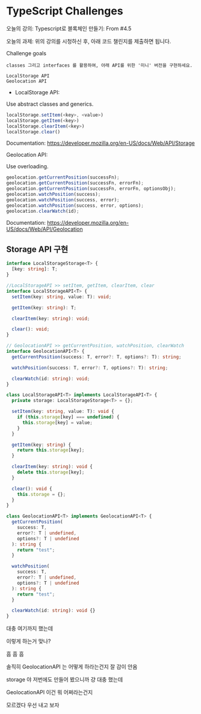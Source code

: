# TypeScript Challenges

오늘의 강의: Typescript로 블록체인 만들기: From #4.5

오늘의 과제: 위의 강의를 시청하신 후, 아래 코드 챌린지를 제출하면 됩니다.

Challenge goals

    classes 그리고 interfaces 를 활용하여, 아래 API를 위한 '미니' 버전을 구현하세요.

    LocalStorage API
    Geolocation API

- LocalStorage API:

Use abstract classes and generics.

```ts
localStorage.setItem(<key>, <value>)
localStorage.getItem(<key>)
localStorage.clearItem(<key>)
localStorage.clear()
```

Documentation: https://developer.mozilla.org/en-US/docs/Web/API/Storage

Geolocation API:

Use overloading.

```ts
geolocation.getCurrentPosition(successFn);
geolocation.getCurrentPosition(successFn, errorFn);
geolocation.getCurrentPosition(successFn, errorFn, optionsObj);
geolocation.watchPosition(success);
geolocation.watchPosition(success, error);
geolocation.watchPosition(success, error, options);
geolocation.clearWatch(id);
```

Documentation: https://developer.mozilla.org/en-US/docs/Web/API/Geolocation

## Storage API 구현

```ts
interface LocalStorageStorage<T> {
  [key: string]: T;
}

//LocalStorageAPI >> setItem, getItem, clearItem, clear
interface LocalStorageAPI<T> {
  setItem(key: string, value: T): void;

  getItem(key: string): T;

  clearItem(key: string): void;

  clear(): void;
}

// GeolocationAPI >> getCurrentPosition, watchPosition, clearWatch
interface GeolocationAPI<T> {
  getCurrentPosition(success: T, error?: T, options?: T): string;

  watchPosition(success: T, error?: T, options?: T): string;

  clearWatch(id: string): void;
}

class LocalStorageAPI<T> implements LocalStorageAPI<T> {
  private storage: LocalStorageStorage<T> = {};

  setItem(key: string, value: T): void {
    if (this.storage[key] === undefined) {
      this.storage[key] = value;
    }
  }

  getItem(key: string) {
    return this.storage[key];
  }

  clearItem(key: string): void {
    delete this.storage[key];
  }

  clear(): void {
    this.storage = {};
  }
}

class GeolocationAPI<T> implements GeolocationAPI<T> {
  getCurrentPosition(
    success: T,
    error?: T | undefined,
    options?: T | undefined
  ): string {
    return "test";
  }

  watchPosition(
    success: T,
    error?: T | undefined,
    options?: T | undefined
  ): string {
    return "test";
  }

  clearWatch(id: string): void {}
}
```

대충 여기까지 했는데

이렇게 하는거 맞나?

흠 흠 흠

솔직히 GeolocationAPI 는 어떻게 하라는건지 잘 감이 안옴

storage 야 저번에도 만들어 봤으니까 걍 대충 했는데

GeolocationAPI 이건 뭐 어쩌라는건지

모르겠다 우선 내고 보자
